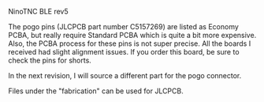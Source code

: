 NinoTNC BLE rev5

The pogo pins (JLCPCB part number C5157269) are listed as Economy PCBA, but
really require Standard PCBA which is quite a bit more expensive. Also, the 
PCBA process for these pins is not super precise. All the boards I received 
had slight alignment issues. If you order this board, be sure to check the pins
for shorts.

In the next revision, I will source a different part for the pogo connector.

Files under the "fabrication" can be used for JLCPCB.
